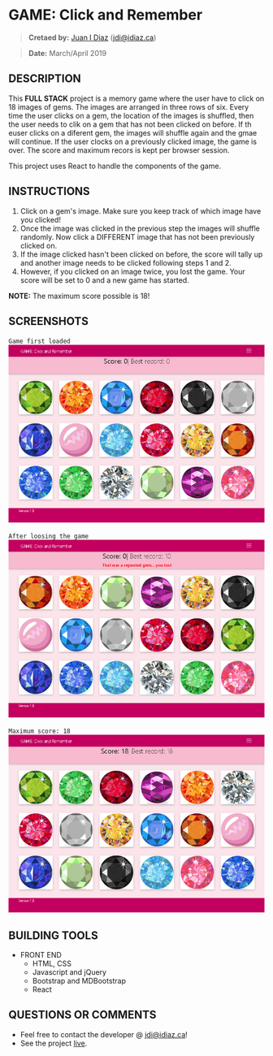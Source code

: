 # GAME: Click and Remember

> **Cretaed by:**     [Juan I Diaz](http://www.idiaz.ca/) (jdi@idiaz.ca)

> **Date:**           March/April 2019

## DESCRIPTION
This **FULL STACK** project is a memory game where the user have to click on 18 images of gems. The images are arranged in three rows of six. Every time the user clicks on a gem, the location of the images is shuffled, then the user needs to clik on a gem that has not been clicked on before. If th euser clicks on a diferent gem, the images will shuffle again and the gmae will continue. If the user clocks on a previously clicked image, the game is over. The score and maximum recors is kept per browser session.

This project uses React to handle the components of the game.

## INSTRUCTIONS
1. Click on a gem's image. Make sure you keep track of which image have you clicked!
2. Once the image was clicked in the previous step the images will shuffle randomly. Now click a DIFFERENT image that has not been previously clicked on.
3. If the image clicked hasn't been clicked on before, the score will tally up and another image needs to be clicked following steps 1 and 2.
4. However, if you clicked on an image twice, you lost the game. Your score will be set to 0 and a new game has started.

**NOTE:** The maximum score possible is 18!

## SCREENSHOTS
`Game first loaded`
![Survey](./public/image/game.png)

`After loosing the game`
![Home page](./public/image/lost.png)

`Maximum score: 18`
![Home page](./public/image/maxScore.png)

## BUILDING TOOLS
- FRONT END
    - HTML, CSS
    - Javascript and jQuery
    - Bootstrap and MDBootstrap
    - React

## QUESTIONS OR COMMENTS
- Feel free to contact the developer @ <jdi@idiaz.ca>!
- See the project [live](#).